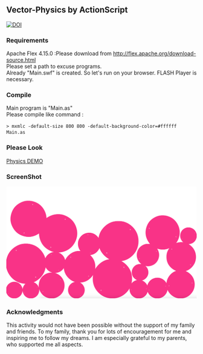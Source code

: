 ## Vector-Physics by ActionScript
[![DOI](https://zenodo.org/badge/DOI/10.5281/zenodo.260170.svg)](https://doi.org/10.5281/zenodo.260170)  
### Requirements
Apache Flex 4.15.0  :Please download from http://flex.apache.org/download-source.html  
Please set a path to excuse programs.  
Already "Main.swf" is created. So let's run on your browser. FLASH Player is necessary.

### Compile
Main program is "Main.as"  
Please compile like command :  

```
> mxmlc -default-size 800 800 -default-background-color=#ffffff Main.as
```

### Please Look
[Physics DEMO](http://okaal.html.xdomain.jp/logs/generative-art/flash/pysics.html)

### ScreenShot 
![ScreenShot](https://github.com/jirotubuyaki/Vector-Physics/blob/master/screenshot.png)  

### Acknowledgments
This activity would not have been possible without the support of my family and friends. To my family, thank you for lots of encouragement for me and inspiring me to follow my dreams. I am especially grateful to my parents, who supported me all aspects.


